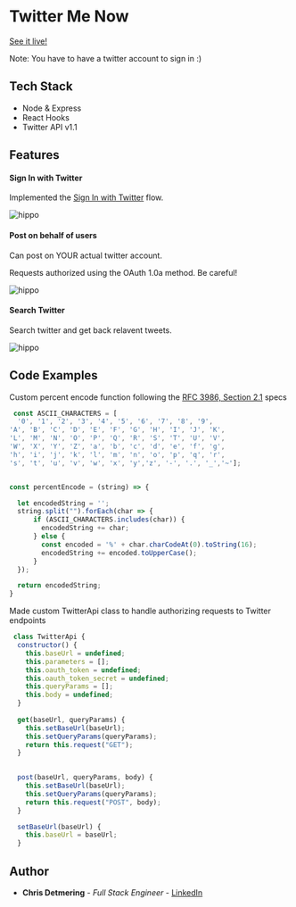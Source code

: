 # Twitter Me Now

[See it live!](https://twitter-me-now.herokuapp.com/)

Note: You have to have a twitter account to sign in :)

## Tech Stack

* Node & Express
* React Hooks
* Twitter API v1.1


  
## Features

#### Sign In with Twitter

Implemented the [Sign In with Twitter](https://developer.twitter.com/en/docs/authentication/guides/log-in-with-twitter) flow.

![hippo](https://media.giphy.com/media/WzkEeAJTQcCeQ1p44z/giphy.gif)

#### Post on behalf of users
Can post on YOUR actual twitter account.

Requests authorized using the OAuth 1.0a method. Be careful!

![hippo](https://media.giphy.com/media/Qy2xgc1DYKRSjXI8wy/giphy.gif)


#### Search Twitter
Search twitter and get back relavent tweets.

![hippo](https://media.giphy.com/media/qnSbLI79r9dvt5EYZe/giphy.gif)


  
## Code Examples

Custom percent encode function following the [RFC 3986, Section 2.1](https://datatracker.ietf.org/doc/html/rfc3986#section-2.1) specs
```javascript
 const ASCII_CHARACTERS = [
  '0', '1', '2', '3', '4', '5', '6', '7', '8', '9',
'A', 'B', 'C', 'D', 'E', 'F', 'G', 'H', 'I', 'J', 'K',
'L', 'M', 'N', 'O', 'P', 'Q', 'R', 'S', 'T', 'U', 'V', 
'W', 'X', 'Y', 'Z', 'a', 'b', 'c', 'd', 'e', 'f', 'g', 
'h', 'i', 'j', 'k', 'l', 'm', 'n', 'o', 'p', 'q', 'r', 
's', 't', 'u', 'v', 'w', 'x', 'y','z', '-', '.', '_','~']; 


const percentEncode = (string) => { 

  let encodedString = ''; 
  string.split("").forEach(char => {
      if (ASCII_CHARACTERS.includes(char)) { 
        encodedString += char; 
      } else { 
        const encoded = '%' + char.charCodeAt(0).toString(16); 
        encodedString += encoded.toUpperCase(); 
      }
  });

  return encodedString; 
}
```

Made custom TwitterApi class to handle authorizing requests to Twitter endpoints
```javascript
 class TwitterApi { 
  constructor() { 
    this.baseUrl = undefined;
    this.parameters = [];
    this.oauth_token = undefined;
    this.oauth_token_secret = undefined;
    this.queryParams = []; 
    this.body = undefined; 
  }
  
  get(baseUrl, queryParams) { 
    this.setBaseUrl(baseUrl);
    this.setQueryParams(queryParams); 
    return this.request("GET"); 
  }

  
  post(baseUrl, queryParams, body) { 
    this.setBaseUrl(baseUrl);
    this.setQueryParams(queryParams); 
    return this.request("POST", body); 
  }

  setBaseUrl(baseUrl) { 
    this.baseUrl = baseUrl; 
  }
```


## Author

* **Chris Detmering** - *Full Stack Engineer* -  [LinkedIn](https://www.linkedin.com/in/chris-detmering-1b8b9851/)
